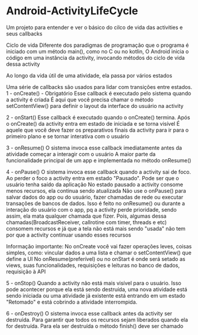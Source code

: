 # Android-ActivityLifeCycle
Um projeto para entender e ver o básico do cilco de vida das activities e seus callbacks

Ciclo de vida
Diferente dos paradigmas de programação que o programa é iniciado com um método main(), como no C ou no kotlin, O Android inicia o código em uma instância da activity, invocando métodos do ciclo de vida dessa activity


Ao longo da vida útil de uma atividade, ela passa por vários estados


Uma série de callbacks são usados para lidar com transições entre estados. 
1 - onCreate() - Obrigatório
   Esse callback é executado pelo sistema quando a activity é criada 
   É aqui que você precisa chamar o método setContentView() para definir o layout da interface do usuário na activity


2 - onStart()
   Esse callback é executado quando o onCreate() termina. Após o onCreate() da activity entra em estado de iniciada e se torna visível
   É aquele que você deve fazer os preparativos finais da activity para ir para o primeiro plano e se tornar interativa com o usuário 


3 - onResume()
   O sistema invoca esse callback imediatamente antes da atividade começar a interagir com o usuário 
   A maior parte da funcionalidade principal de um app e implementada no método onResume()


4 - onPause()
   O sistema invoca esse callback quando a activity sai de foco. Ao perder o foco a activity entra em estado "Pausado". Pode ser que o usuário tenha saído da aplicação
   No estado pausado a activity consome menos recursos, ela continua sendo atualizada 
   Não use o onPause() para salvar dados do app ou do usuário, fazer chamadas de rede ou executar transações de bancos de dados. Isso é feito no onResume() ou durante a interação do usuário com o app, pq a activity perde prioridade, sendo assim, ela mata qualquer chamada que fizer. Pois, algumas dessa chamadas(BroadcastReceiver, callrotine com timer, threads e etc) consomem recursos e já que a tela não está mais sendo "usada" não tem por que a activity continuar usando esses recursos  


Informação importante:
No onCreate você vai fazer operações leves, coisas simples, como: vincular dados a uma lista e chamar o setContentView() que define a UI
No onResume(preferível) ou no onStart é onde será setado as views, suas funcionalidades, requisições e leituras no banco de dados, requisição à API


5 - onStop()
   Quando a activity não está mais visível para o usuário. Isso pode acontecer porque ela está sendo destruída, uma nova atividade está sendo iniciada ou uma atividade já existente está entrando em um estado "Retomado" e está cobrindo a atividade interrompida. 


6 - onDestroy()
   O sistema invoca esse callback antes da activity ser destruída. Para garantir que todos os recursos sejam liberados quando ela for destruída. Para ela ser destruída o método finish() deve ser chamado
